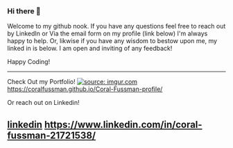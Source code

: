 ### Hi there 👋

Welcome to my github nook. If you have any questions feel free to reach out by LinkedIn or Via the email form on my profile (link below) I'm always happy to help. Or, likwise if you have any wisdom to bestow upon me, my linked in is below. I am open and inviting of any feedback!

Happy Coding!

---

Check Out my Portfolio!
<a href="https://imgur.com/l8HGLar"><img src="https://i.imgur.com/l8HGLarm.png" title="source: imgur.com" /></a>
https://coralfussman.github.io/Coral-Fussman-profile/

Or reach out on Linkedin!

[linkedin](https://cloud.githubusercontent.com/assets/17016297/18839848/0fc7e74e-83d2-11e6-8c6a-277fc9d6e067.png)
 https://www.linkedin.com/in/coral-fussman-21721538/
---
